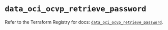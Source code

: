 # `data_oci_ocvp_retrieve_password`

Refer to the Terraform Registry for docs: [`data_oci_ocvp_retrieve_password`](https://registry.terraform.io/providers/oracle/oci/7.19.0/docs/data-sources/ocvp_retrieve_password).
